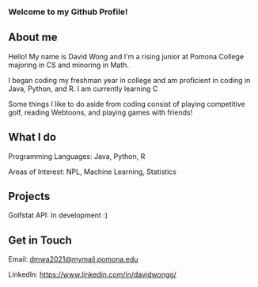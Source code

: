 ### Welcome to my Github Profile!

## About me
Hello! My name is David Wong and I'm a rising junior at Pomona College majoring in CS and minoring in Math.

I began coding my freshman year in college and am proficient in coding in Java, Python, and R. I am currently learning C

Some things I like to do aside from coding consist of playing competitive golf, reading Webtoons, and playing games with friends!

## What I do

Programming Languages: Java, Python, R

Areas of Interest: NPL, Machine Learning, Statistics

## Projects

Golfstat API: In development :)
 
## Get in Touch

Email: dmwa2021@mymail.pomona.edu

Linkedln: https://www.linkedin.com/in/davidwongg/



<!--
**dmwong25/dmwong25** is a ✨ _special_ ✨ repository because its `README.md` (this file) appears on your GitHub profile.

Here are some ideas to get you started:

- 🔭 I’m currently working on ...
- 🌱 I’m currently learning ...
- 👯 I’m looking to collaborate on ...
- 🤔 I’m looking for help with ...
- 💬 Ask me about ...
- 📫 How to reach me: ...
- 😄 Pronouns: ...
- ⚡ Fun fact: ...
-->
